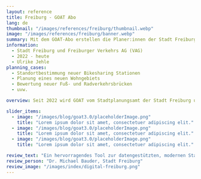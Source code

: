 ```yaml
---
layout: reference
title: Freiburg - GOAT Abo
lang: de
thumbnail: "/images/references/freiburg/thumbnail.webp"
image: "/images/references/freiburg/banner.webp"
summary: Mit dem GOAT-Abo erstellen die Planer:innen der Stadt Freiburg und der Freiburger Verkehrs AG Erreichbarkeitsanalysen für eine Vielzahl an Planungsfragen. 
information:
  - Stadt Freiburg und Freiburger Verkehrs AG (VAG)
  - 2022 - heute
  - Ulrike Jehle
planning_cases:
  - Standortbestimmung neuer Bikesharing Stationen
  - Planung eines neuen Wohngebiets
  - Bewertung neuer Fuß- und Radverkehrsbrücken
  - uvw.

overview: Seit 2022 wird GOAT vom Stadtplanungsamt der Stadt Freiburg und der VAG eingesetzt. Kürzlich wurden 5 weitere GOAT-Lizenzen durch die Stadt Freiburg erworben.

slider_items:
  - image: "/images/blog/goat3.0/placeholderImage.png"
    title: "Lorem ipsum dolor sit amet, consectetuer adipiscing elit."
  - image: "/images/blog/goat3.0/placeholderImage.png"
    title: "Lorem ipsum dolor sit amet, consectetuer adipiscing elit."
  - image: "/images/blog/goat3.0/placeholderImage.png"
    title: "Lorem ipsum dolor sit amet, consectetuer adipiscing elit."

review_text: "Ein hervorragendes Tool zur datengestützten, modernen Stadt- und Mobilitätsplanung für ambitionierte 15-Minuten-Städte."
review_person: "Dr. Michael Bauder, Stadt Freiburg"
review_image: "/images/index/digital-freiburg.png"
---
```




